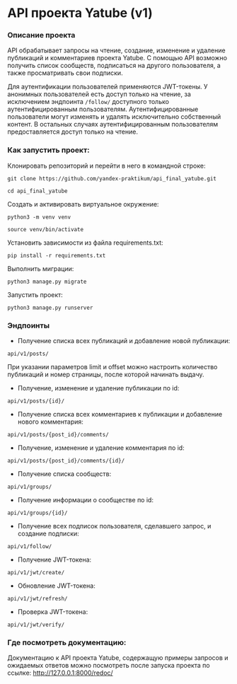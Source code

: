 # API проекта Yatube (v1)

### Описание проекта

API обрабатывает запросы на чтение, создание, изменение и удаление публикаций и комментариев проекта Yatube.
С помощью API возможно получить список сообществ, подписаться на другого пользователя, а также просматривать свои подписки.

Для аутентификации пользователей применяются JWT-токены.
У анонимных пользователей есть доступ только на чтение, за исключением эндпоинта ```/follow/``` доступного только аутентифицированным пользователям.
Аутентифицированные пользователи могут изменять и удалять исключительно собственный контент. В остальных случаях аутентифицированным пользователям предоставляется доступ только на чтение.


### Как запустить проект:

Клонировать репозиторий и перейти в него в командной строке:

```
git clone https://github.com/yandex-praktikum/api_final_yatube.git
```

```
cd api_final_yatube
```

Cоздать и активировать виртуальное окружение:

```
python3 -m venv venv
```

```
source venv/bin/activate
```

Установить зависимости из файла requirements.txt:

```
pip install -r requirements.txt
```

Выполнить миграции:

```
python3 manage.py migrate
```

Запустить проект:

```
python3 manage.py runserver
```


### Эндпоинты

* Получение списка всех публикаций и добавление новой публикации:

```api/v1/posts/```

При указании параметров limit и offset можно настроить количество публикаций и номер страницы, после которой начинать выдачу.

* Получение, изменение и удаление публикации по id:

```api/v1/posts/{id}/```

* Получение списка всех комментариев к публикации и добавление нового комментария:

```api/v1/posts/{post_id}/comments/```

* Получение, изменение и удаление комментария по id:

```api/v1/posts/{post_id}/comments/{id}/```

* Получение списка сообществ:

```api/v1/groups/```

* Получение информации о сообществе по id:

```api/v1/groups/{id}/```

* Получение всех подписок пользователя, сделавшего запрос, и создание подписки:

```api/v1/follow/```

* Получение JWT-токена:

```api/v1/jwt/create/```

* Обновление JWT-токена:

```api/v1/jwt/refresh/```

* Проверка JWT-токена:

```api/v1/jwt/verify/```


### Где посмотреть документацию:

Документацию к API проекта Yatube, содержащую примеры запросов и ожидаемых ответов можно посмотреть после запуска проекта по ссылке: http://127.0.0.1:8000/redoc/